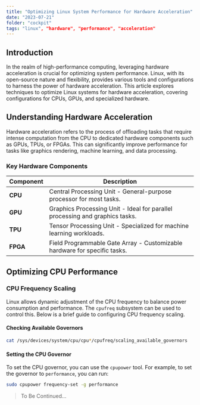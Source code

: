 ```yaml
---
title: "Optimizing Linux System Performance for Hardware Acceleration"
date: "2023-07-21"
folder: "cockpit"
tags: "linux", "hardware", "performance", "acceleration"
---
```


## Introduction

In the realm of high-performance computing, leveraging hardware acceleration is crucial for optimizing system performance. Linux, with its open-source nature and flexibility, provides various tools and configurations to harness the power of hardware acceleration. This article explores techniques to optimize Linux systems for hardware acceleration, covering configurations for CPUs, GPUs, and specialized hardware.

## Understanding Hardware Acceleration

Hardware acceleration refers to the process of offloading tasks that require intense computation from the CPU to dedicated hardware components such as GPUs, TPUs, or FPGAs. This can significantly improve performance for tasks like graphics rendering, machine learning, and data processing.

### Key Hardware Components

| Component | Description                                                                  |
| --------- | ---------------------------------------------------------------------------- |
| **CPU**   | Central Processing Unit - General-purpose processor for most tasks.          |
| **GPU**   | Graphics Processing Unit - Ideal for parallel processing and graphics tasks. |
| **TPU**   | Tensor Processing Unit - Specialized for machine learning workloads.         |
| **FPGA**  | Field Programmable Gate Array - Customizable hardware for specific tasks.    |

## Optimizing CPU Performance

### CPU Frequency Scaling

Linux allows dynamic adjustment of the CPU frequency to balance power consumption and performance. The `cpufreq` subsystem can be used to control this. Below is a brief guide to configuring CPU frequency scaling.

#### Checking Available Governors

```bash
cat /sys/devices/system/cpu/cpu*/cpufreq/scaling_available_governors
```

#### Setting the CPU Governor

To set the CPU governor, you can use the `cpupower` tool. For example, to set the governor to `performance`, you can run:

```bash
sudo cpupower frequency-set -g performance
```

> To Be Continued...

